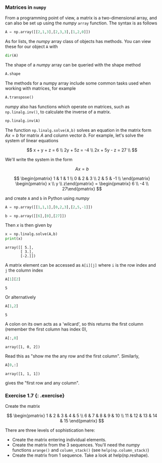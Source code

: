 ### Matrices in `numpy`

From a programming point of view, a matrix is a two-dimensional array, and can also be set up using the *numpy* `array` function. The syntax is as follows

```python
A = np.array([[2,1,3],[2,3,3],[1,2,0]])
```

As for lists, the *numpy* array class of objects has methods. You can view these for our object `A` with

```python
dir(A)
```

The shape of a *numpy* array can be queried with the shape method

```python
A.shape
```

The methods for a numpy array include some common tasks used when working with matrices, for example

```python
A.transpose()
```

*numpy* also has functions which operate on matrices, such as `np.linalg.inv()`, to calculate the inverse of a matrix.

```python
np.linalg.inv(A)
```

The function `np.linalg.solve(A,b)` solves an equation in the matrix form $Ax=b$ for matrix $A$ and column vector $b$. For example, let's solve the system of linear equations

$$ 
x +  y + z = 6 \\
2y + 5z = -4   \\
2x + 5y - z = 27   \\
$$

We'll write the system in the form

$$ Ax = b $$

$$
\begin{pmatrix} 1 & 1 & 1 \\ 0 & 2 & 3 \\ 2 & 5 & -1 \\ \end{pmatrix} \begin{pmatrix} x \\ y \\ z\end{pmatrix} = \begin{pmatrix} 6 \\ -4 \\ 27\end{pmatrix}
$$

and create `A` and `b` in Python using *numpy*

```python
A = np.array([[1,1,1],[0,2,3],[2,5,-1]])
```
```python
b = np.array([[6],[0],[27]])
```

Then $x$ is then given by

```python
x = np.linalg.solve(A,b) 
print(x)
```
```output
array([[ 5.],
       [ 3.],
       [-2.]])
```

A matrix element can be accessed as `A[i][j]` where `i` is the row index and `j` the column index

```python
A[1][2]
```
```output
5
```

Or alternatively

```python
A[1,2]
```
```output
5
```

A colon on its own acts as a 'wilcard', so this returns the first column (remember the first column has index 0),

```python
A[:,0]
```
```output
array([1, 0, 2])
```
 
Read this as "show me the any row and the first column". Similarly,

```python
A[0,:]
```
```output
array([1, 1, 1])
```

gives the "first row and any column".


### Exercise 1.7 {: .exercise}

Create the matrix 

$$
\begin{pmatrix} 1 & 2 & 3 & 4 & 5  \\ 6 & 7 & 8 & 9 & 10 \\ 11 & 12 & 13 & 14 & 15 \end{pmatrix}
$$

There are three levels of sophistication here:

* Create the matrix entering individual elements.
* Create the matrix from the 3 sequences. You'll need the *numpy* functions `arange()` and `column_stack()` (see `help(np.column_stack)`)
* Create the matrix from 1 sequence. Take a look at help(np.reshape).

